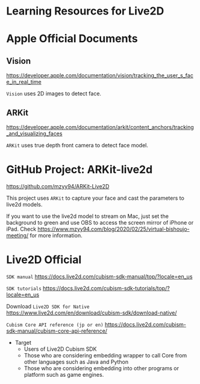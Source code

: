 # Learning Resources for Live2D

# Apple Official Documents

## Vision

https://developer.apple.com/documentation/vision/tracking_the_user_s_face_in_real_time

`Vision` uses 2D images to detect face.

## ARKit

https://developer.apple.com/documentation/arkit/content_anchors/tracking_and_visualizing_faces

`ARKit` uses true depth front camera to detect face model.

# GitHub Project: ARKit-live2d

https://github.com/mzyy94/ARKit-Live2D

This project uses `ARKit` to capture your face and cast the parameters to live2d models.
 
If you want to use the live2d model to stream on Mac, just set the background to green and use OBS to access the screen mirror of iPhone or iPad. Check https://www.mzyy94.com/blog/2020/02/25/virtual-bishoujo-meeting/ for more information.

# Live2D Official

`SDK manual` https://docs.live2d.com/cubism-sdk-manual/top/?locale=en_us 

`SDK tutorials` https://docs.live2d.com/cubism-sdk-tutorials/top/?locale=en_us

Download `Live2D SDK for Native` https://www.live2d.com/en/download/cubism-sdk/download-native/

`Cubism Core API reference (jp or en)` https://docs.live2d.com/cubism-sdk-manual/cubism-core-api-reference/
- Target
    - Users of Live2D Cubism SDK
    - Those who are considering embedding wrapper to call Core from other languages such as Java and Python
    - Those who are considering embedding into other programs or platform such as game engines.
